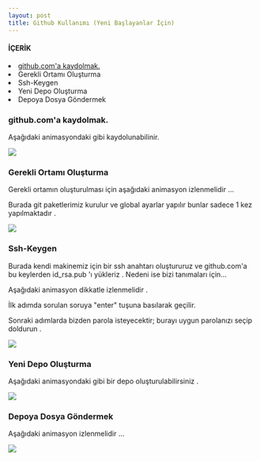 ```yaml
---
layout: post
title: Github Kullanımı (Yeni Başlayanlar İçin)
---
```

#### İÇERİK

<li> <a href="#github-kayit"> github.com'a kaydolmak. </a> </li>
<li> <a =href="#paket-config"> Gerekli Ortamı Oluşturma </a> </li>
<li> <a =href="#ssh-keygen"> Ssh-Keygen </a> </li>
<li> <a =href="#depo-oluşturma"> Yeni Depo Oluşturma </a> </li>
<li> <a =href="#dosya-göndermek"> Depoya Dosya Göndermek </a> </li>


### <a id="github-kayit"> github.com'a kaydolmak. </a>

Aşağıdaki animasyondaki gibi kaydolunabilinir.

<img src = "http://img827.imageshack.us/img827/7875/githubkayt.gif" />

### <a id="paket-config"> Gerekli Ortamı Oluşturma </a>

Gerekli ortamın oluşturulması için aşağıdaki animasyon izlenmelidir ...

Burada git paketlerimiz kurulur ve global ayarlar yapılır bunlar sadece 1 kez yapılmaktadır .

<img src="http://img826.imageshack.us/img826/1670/paketveconfig.gif" />


### <a id = "ssh-keygen"> Ssh-Keygen </a>

Burada kendi makinemiz için bir ssh anahtarı oluştururuz ve github.com'a bu keylerden  id_rsa.pub 'ı yükleriz . Nedeni ise bizi tanımaları için...

Aşağıdaki animasyon dikkatle izlenmelidir .

İlk adımda sorulan soruya "enter" tuşuna basılarak geçilir.

Sonraki adımlarda bizden parola isteyecektir; burayı uygun parolanızı seçip doldurun .

<img src="http://img840.imageshack.us/img840/8540/sshkeygen.gif" />

### <a id = "depo-oluşturma"> Yeni Depo Oluşturma </a>

Aşağıdaki animasyondaki gibi bir depo oluşturulabilirsiniz .


<img src ="http://img832.imageshack.us/img832/2512/depooluturma.gif" />

### <a id="dosya-göndermek"> Depoya Dosya Göndermek </a>

Aşağıdaki animasyon izlenmelidir ...

<img src="http://img834.imageshack.us/img834/884/ilkgnderi.gif" />

